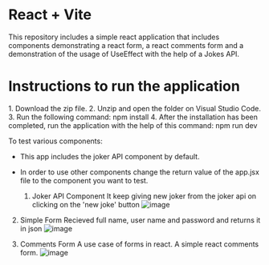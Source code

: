 # React + Vite
This repository includes a simple react application that includes components demonstrating a react form, a react comments form and a demonstration of the usage of UseEffect with the help of a Jokes API.
<h1>Instructions to run the application </h1>
1. Download the zip file.
2. Unzip and open the folder on Visual Studio Code.
3. Run the following command: npm install
4. After the installation has been completed, run the application with the help of this command: npm run dev

To test various components:
- This app includes the joker API component by default.
- In order to use other components change the return value of the app.jsx file to the component you want to test.

  1. Joker API Component
     It keep giving new joker from the joker api on clicking on the 'new joke' button
     ![image](https://github.com/user-attachments/assets/c1e04fe6-ceb5-4dd0-b06f-f52ba3931661)

2. Simple Form
   Recieved full name, user name and password and returns it in json
![image](https://github.com/user-attachments/assets/687437cb-8965-4f65-ace5-15d9b3808d75)


3. Comments Form
   A use case of forms in react. A simple react comments form.
   ![image](https://github.com/user-attachments/assets/94b20603-e3e8-415f-af33-746a8c4b2b2c)

